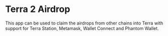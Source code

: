 # Terra 2 Airdrop

This app can be used to claim the airdrops from other chains into Terra with support for Terra Station, Metamask, Wallet Connect and Phantom Wallet.

